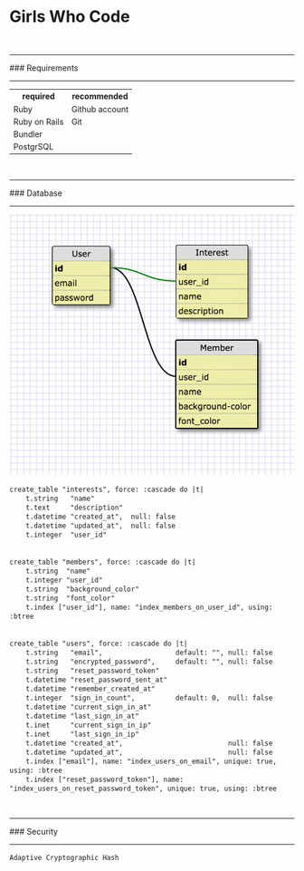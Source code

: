 # Girls Who Code
<br>

<hr>
### Requirements
<hr>

<table>
    <tr>        
        <th>required</th>
        <th>recommended</th>
    </tr>
    <tr>
        <td>Ruby</td>
        <td>Github account</td>
    </tr>
    <tr>
        <td>Ruby on Rails</td>
        <td>Git</td>
    </tr>
    <tr>
        <td>Bundler</td>
    </tr>
    <tr>
        <td>PostgrSQL</td>
    </tr>

</table>

<br>

<hr>
### Database
<hr>

![alt image of database](https://raw.githubusercontent.com/Aaron1515/GWC_2016_2017/master/planning/Schema01.png "Current Database: ")





    create_table "interests", force: :cascade do |t|
        t.string   "name"
        t.text     "description"
        t.datetime "created_at",  null: false
        t.datetime "updated_at",  null: false
        t.integer  "user_id"


    create_table "members", force: :cascade do |t|
        t.string  "name"
        t.integer "user_id"
        t.string  "background_color"
        t.string  "font_color"
        t.index ["user_id"], name: "index_members_on_user_id", using: :btree


    create_table "users", force: :cascade do |t|
        t.string   "email",                  default: "", null: false
        t.string   "encrypted_password",     default: "", null: false
        t.string   "reset_password_token"
        t.datetime "reset_password_sent_at"
        t.datetime "remember_created_at"
        t.integer  "sign_in_count",          default: 0,  null: false
        t.datetime "current_sign_in_at"
        t.datetime "last_sign_in_at"
        t.inet     "current_sign_in_ip"
        t.inet     "last_sign_in_ip"
        t.datetime "created_at",                          null: false
        t.datetime "updated_at",                          null: false
        t.index ["email"], name: "index_users_on_email", unique: true, using: :btree
        t.index ["reset_password_token"], name: "index_users_on_reset_password_token", unique: true, using: :btree


<br>

<hr>
### Security
<hr>

    Adaptive Cryptographic Hash
